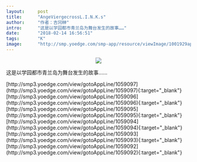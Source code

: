 ```yaml
---
layout:     post
title:      "AngeViergecrossL.I.N.K.s"
author:     "作者：吉冈榊"
intro:      "这是以学园都市青兰岛为舞台发生的故事……"
date:       "2018-02-14 16:56:51"
tags:       "K"
image:      "http://smp.yoedge.com/smp-app/resource/viewImage/1001929appline.png"
---
```

<div style="text-align: center">
<p><img src="http://smp.yoedge.com/smp-app/resource/viewImage/1001929appline.png"/></p>
</div>
<p class="post-meta">
<span>这是以学园都市青兰岛为舞台发生的故事……</span>
</p>
[http://smp3.yoedge.com/view/gotoAppLine/1059097](http://smp3.yoedge.com/view/gotoAppLine/1059097){:target="_blank"}
[http://smp3.yoedge.com/view/gotoAppLine/1059096](http://smp3.yoedge.com/view/gotoAppLine/1059096){:target="_blank"}
[http://smp3.yoedge.com/view/gotoAppLine/1059095](http://smp3.yoedge.com/view/gotoAppLine/1059095){:target="_blank"}
[http://smp3.yoedge.com/view/gotoAppLine/1059094](http://smp3.yoedge.com/view/gotoAppLine/1059094){:target="_blank"}
[http://smp3.yoedge.com/view/gotoAppLine/1059093](http://smp3.yoedge.com/view/gotoAppLine/1059093){:target="_blank"}
[http://smp3.yoedge.com/view/gotoAppLine/1059092](http://smp3.yoedge.com/view/gotoAppLine/1059092){:target="_blank"}


